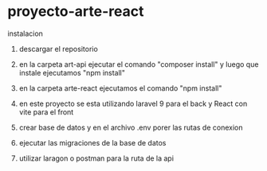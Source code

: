 # proyecto-arte-react

instalacion

1. descargar el repositorio
2. en la carpeta art-api ejecutar el comando "composer install" y luego que instale ejecutamos "npm install"
3. en la carpeta arte-react ejecutamos el comando "npm install"

4. en este proyecto se esta utilizando laravel 9 para el back y React con vite para el front
5. crear base de datos y en el archivo .env porer las rutas de conexion
6. ejecutar las migraciones de la base de datos
7. utilizar laragon o postman para la ruta de la api
   
